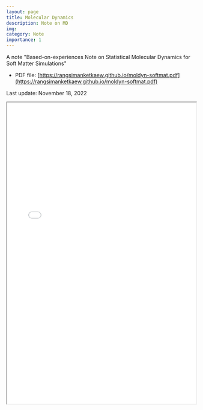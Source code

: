 ```yaml
---
layout: page
title: Molecular Dynamics
description: Note on MD
img:
category: Note
importance: 1
---
```


A note "Based-on-experiences Note on Statistical Molecular Dynamics for Soft Matter Simulations"

- PDF file: [https://rangsimanketkaew.github.io/moldyn-softmat.pdf](https://rangsimanketkaew.github.io/moldyn-softmat.pdf)

Last update: November 18, 2022

<iframe width="100%" height="800" src="/assets/book/moldyn-softmat.pdf">
